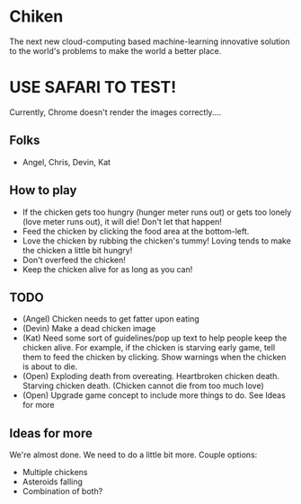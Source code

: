 # Chiken
The next new cloud-computing based machine-learning innovative solution to the world's problems to make the world a better place.

# USE SAFARI TO TEST!
Currently, Chrome doesn't render the images correctly....

## Folks
- Angel, Chris, Devin, Kat

## How to play
- If the chicken gets too hungry (hunger meter runs out) or gets too lonely (love meter runs out), it will die! Don't let that happen!
- Feed the chicken by clicking the food area at the bottom-left.
- Love the chicken by rubbing the chicken's tummy! Loving tends to make the chicken a little bit hungry!
- Don't overfeed the chicken!
- Keep the chicken alive for as long as you can!

## TODO
- (Angel) Chicken needs to get fatter upon eating
- (Devin) Make a dead chicken image
- (Kat) Need some sort of guidelines/pop up text to help people keep the chicken alive. For example, if the chicken is starving early game, tell them to feed the chicken by clicking. Show warnings when the chicken is about to die.
- (Open) Exploding death from overeating. Heartbroken chicken death. Starving chicken death. (Chicken cannot die from too much love)
- (Open) Upgrade game concept to include more things to do. See Ideas for more

## Ideas for more

We're almost done. We need to do a little bit more. Couple options:
- Multiple chickens
- Asteroids falling
- Combination of both?
